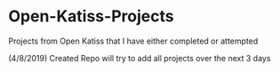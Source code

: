 # Open-Katiss-Projects
Projects from Open Katiss that I have either completed or attempted

(4/8/2019) Created Repo will try to add all projects over the next 3 days
